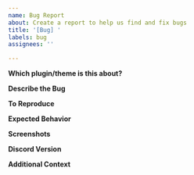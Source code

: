 ```yaml
---
name: Bug Report
about: Create a report to help us find and fix bugs
title: '[Bug] '
labels: bug
assignees: ''

---
```


**Which plugin/theme is this about?**
<!-- A clear and concise description of what the bug is. -->

**Describe the Bug**
<!-- A clear and concise description of what the bug is. -->

**To Reproduce**
<!-- Steps to reproduce the behavior -->

**Expected Behavior**
<!-- A clear and concise description of what you expected to happen. -->

**Screenshots**
<!-- If applicable, add screenshots to help explain your problem. -->

**Discord Version**
<!-- Stable, Canary, PTB -->

**Additional Context**
<!-- Add any other context about the problem here. -->
